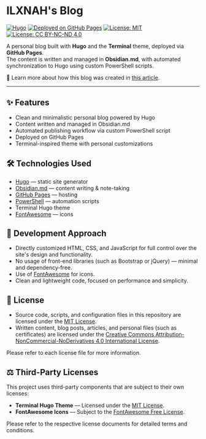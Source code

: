 # ILXNAH's Blog

[![Hugo](https://img.shields.io/badge/Built%20with-Hugo-blue)](https://gohugo.io/)
[![Deployed on GitHub Pages](https://img.shields.io/badge/Deployed%20on-GitHub%20Pages-brightgreen)](https://pages.github.com/)
[![License: MIT](https://img.shields.io/badge/Code%20License-MIT-blue)](LICENSE-MIT)
[![License: CC BY-NC-ND 4.0](https://img.shields.io/badge/Content%20License-CC%20BY--NC--ND%204.0-lightgrey)](LICENSE-CC)

A personal blog built with **Hugo** and the **Terminal** theme, deployed via **GitHub Pages**.  
The content is written and managed in **Obsidian.md**, with automated synchronization to Hugo using custom PowerShell scripts.

📝 Learn more about how this blog was created in [this article](https://ilxnah.github.io/posts/creating-obsidian-blog/).

---

## ✨ Features

- Clean and minimalistic personal blog powered by Hugo
- Content written and managed in Obsidian.md
- Automated publishing workflow via custom PowerShell script
- Deployed on GitHub Pages
- Terminal-inspired theme with personal customizations

## 🛠️ Technologies Used

- [Hugo](https://gohugo.io/) — static site generator
- [Obsidian.md](https://obsidian.md/) — content writing & note-taking
- [GitHub Pages](https://pages.github.com/) — hosting
- [PowerShell](https://learn.microsoft.com/en-us/powershell/) — automation scripts
- Terminal Hugo theme
- [FontAwesome](https://fontawesome.com/) — icons

## 🚀 Development Approach

- Directly customized HTML, CSS, and JavaScript for full control over the site's design and functionality.
- No usage of front-end libraries (such as Bootstrap or jQuery) — minimal and dependency-free.
- Use of [FontAwesome](https://fontawesome.com/) for icons.
- Clean and lightweight code, focused on performance and simplicity.

## 📄 License

- Source code, scripts, and configuration files in this repository are licensed under the [MIT License](LICENSE-MIT).
- Written content, blog posts, articles, and personal files (such as certificates) are licensed under the [Creative Commons Attribution-NonCommercial-NoDerivatives 4.0 International License](LICENSE-CC).

Please refer to each license file for more information.

## ⚖️ Third-Party Licenses

This project uses third-party components that are subject to their own licenses:

- **Terminal Hugo Theme** — Licensed under the [MIT License](https://github.com/panr/hugo-theme-terminal/blob/master/LICENSE.md).
- **FontAwesome Icons** — Subject to the [FontAwesome Free License](https://fontawesome.com/license/free).

Please refer to the respective license documents for detailed terms and conditions.
